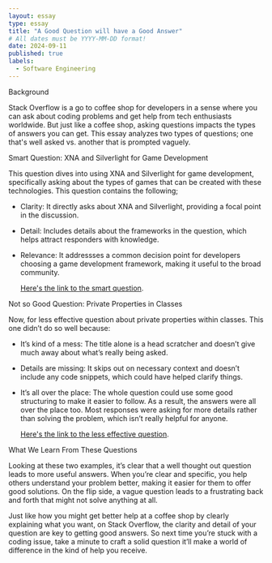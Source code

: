 ```yaml
---
layout: essay
type: essay
title: "A Good Question will have a Good Answer"
# All dates must be YYYY-MM-DD format!
date: 2024-09-11
published: true
labels:
  - Software Engineering
---
```

 
Background

Stack Overflow is a go to coffee shop for developers in a sense where you can ask about coding problems and get help from tech enthusiasts worldwide. But just like a coffee shop, asking questions impacts the types of answers you can get. This essay analyzes two types of questions; one that's well asked vs. another that is prompted vaguely. 

Smart Question: XNA and Silverlight for Game Development

This question dives into using XNA and Silverlight for game development, specifically asking about the types of games that can be created with these technologies. This question contains the following;
  - Clarity: It directly asks about XNA and Silverlight, providing a focal point in the discussion.
  - Detail: Includes details about the frameworks in the question, which helps attract responders with knowledge.
  - Relevance: It addressses a common decision point for developers choosing a game development framework, making it useful to
               the broad community.

    [Here's the link to the smart question](https://stackoverflow.com/questions/3307078/setting-indexed-columns-on-a-custom-sql-table/3307891#3307891).

Not so Good Question: Private Properties in Classes

Now, for less effective question about private properties within classes. This one didn’t do so well because:

- It’s kind of a mess: The title alone is a head scratcher and doesn’t give much away about what’s really being asked.
  
- Details are missing: It skips out on necessary context and doesn’t include any code snippets, which could have helped                             clarify things.
  
- It’s all over the place: The whole question could use some good structuring to make it easier to follow.
                           As a result, the answers were all over the place too. Most responses were asking for more details                            rather than solving the problem, which isn’t really helpful for anyone.
  
  [Here's the link to the less effective question](https://stackoverflow.com/questions/78959669/private-props-return-unmodified-or-losing-values-within-the-class-inside-scope-o).

What We Learn From These Questions

Looking at these two examples, it’s clear that a well thought out question leads to more useful answers. When you’re clear and specific, you help others understand your problem better, making it easier for them to offer good solutions. On the flip side, a vague question leads to a frustrating back and forth that might not solve anything at all.

Just like how you might get better help at a coffee shop by clearly explaining what you want, on Stack Overflow, the clarity and detail of your question are key to getting good answers. So next time you’re stuck with a coding issue, take a minute to craft a solid question it’ll make a world of difference in the kind of help you receive.

 
